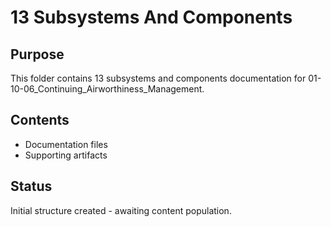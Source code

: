 # 13 Subsystems And Components

## Purpose
This folder contains 13 subsystems and components documentation for 01-10-06_Continuing_Airworthiness_Management.

## Contents
- Documentation files
- Supporting artifacts

## Status
Initial structure created - awaiting content population.
